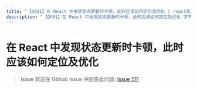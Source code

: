 ```yaml
---
title: "【Q501】在 React 中发现状态更新时卡顿，此时应该如何定位及优化 | react高频面试题"
description: "【Q501】在 React 中发现状态更新时卡顿，此时应该如何定位及优化 字节跳动面试题、阿里腾讯面试题、美团小米面试题。"
---
```


# 在 React 中发现状态更新时卡顿，此时应该如何定位及优化

> Issue
> 欢迎在 Gtihub Issue 中回答此问题: [Issue 511](https://github.com/shfshanyue/Daily-Question/issues/511)
